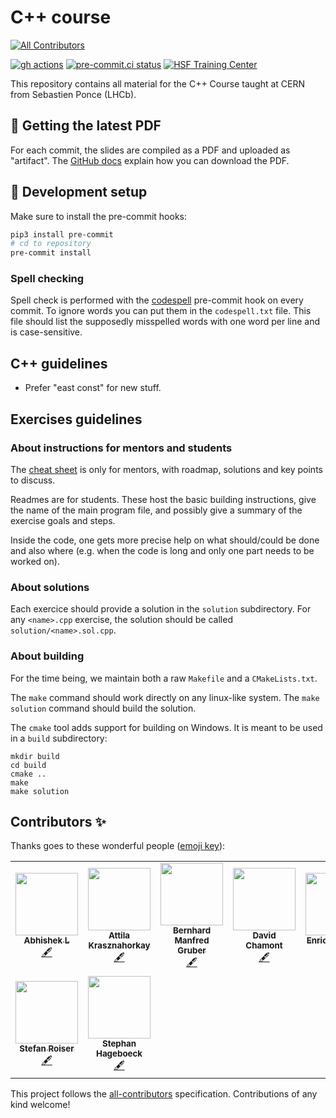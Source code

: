 # C++ course
<!-- ALL-CONTRIBUTORS-BADGE:START - Do not remove or modify this section -->
[![All Contributors](https://img.shields.io/badge/all_contributors-9-orange.svg?style=flat-square)](#contributors-)
<!-- ALL-CONTRIBUTORS-BADGE:END -->

[![gh actions](https://github.com/hsf-training/cpluspluscourse/actions/workflows/workflow.yml/badge.svg)](https://github.com/hsf-training/cpluspluscourse/actions)
[![pre-commit.ci status](https://results.pre-commit.ci/badge/github/hsf-training/cpluspluscourse/master.svg)](https://results.pre-commit.ci/latest/github/hsf-training/cpluspluscourse/master)
[![HSF Training Center](https://img.shields.io/badge/HSF%20Training%20Center-browse-ff69b4)](https://hepsoftwarefoundation.org/training/curriculum.html)

This repository contains all material for the C++ Course taught at CERN from
Sebastien Ponce (LHCb).

## 📎 Getting the latest PDF

For each commit, the slides are compiled as a PDF and uploaded as "artifact".
The [GitHub docs](https://docs.github.com/en/actions/managing-workflow-runs/downloading-workflow-artifacts)
explain how you can download the PDF.

## 🧰 Development setup

Make sure to install the pre-commit hooks:

```bash
pip3 install pre-commit
# cd to repository
pre-commit install
```

### Spell checking

Spell check is performed with the [codespell](https://github.com/codespell-project/codespell)
pre-commit hook on every commit. To ignore words you can put them in the
`codespell.txt` file. This file should list the supposedly misspelled words with
one word per line and is case-sensitive.

## C++ guidelines

- Prefer "east const" for new stuff.

## Exercises guidelines

### About instructions for mentors and students

The [cheat sheet](code/ExercisesCheatSheet_All.md) is only for mentors, with roadmap, solutions and key points to discuss.

Readmes are for students. These host the basic building instructions, give the name of the main program file, and possibly give a summary of the exercise goals and steps.

Inside the code, one gets more precise help on what should/could be done and also where (e.g. when the code is long and only one part needs to be worked on).

### About solutions

Each exercice should provide a solution in the `solution` subdirectory. For any `<name>.cpp` exercise, the solution should be called `solution/<name>.sol.cpp`.

### About building

For the time being, we maintain both a raw `Makefile` and a `CMakeLists.txt`.

The `make` command should work directly on any linux-like system. The `make solution` command should build the solution.

The `cmake` tool adds support for building on Windows. It is meant to be used in a `build` subdirectory:
```
mkdir build
cd build
cmake ..
make
make solution
```

## Contributors ✨

Thanks goes to these wonderful people ([emoji key](https://allcontributors.org/docs/en/emoji-key)):

<!-- ALL-CONTRIBUTORS-LIST:START - Do not remove or modify this section -->
<!-- prettier-ignore-start -->
<!-- markdownlint-disable -->
<table>
  <tr>
    <td align="center"><a href="http://includeio.stream/"><img src="https://avatars.githubusercontent.com/u/1433152?v=4?s=100" width="100px;" alt=""/><br /><sub><b>Abhishek L</b></sub></a><br /><a href="#content-theanalyst" title="Content">🖋</a></td>
    <td align="center"><a href="https://github.com/krasznaa"><img src="https://avatars.githubusercontent.com/u/30694331?v=4?s=100" width="100px;" alt=""/><br /><sub><b>Attila Krasznahorkay</b></sub></a><br /><a href="#content-krasznaa" title="Content">🖋</a></td>
    <td align="center"><a href="https://github.com/bernhardmgruber"><img src="https://avatars.githubusercontent.com/u/1224051?v=4?s=100" width="100px;" alt=""/><br /><sub><b>Bernhard Manfred Gruber</b></sub></a><br /><a href="#content-bernhardmgruber" title="Content">🖋</a></td>
    <td align="center"><a href="https://github.com/chavid"><img src="https://avatars.githubusercontent.com/u/4421289?v=4?s=100" width="100px;" alt=""/><br /><sub><b>David Chamont</b></sub></a><br /><a href="#content-chavid" title="Content">🖋</a></td>
    <td align="center"><a href="https://github.com/eguiraud"><img src="https://avatars.githubusercontent.com/u/10999034?v=4?s=100" width="100px;" alt=""/><br /><sub><b>Enrico Guiraud</b></sub></a><br /><a href="#content-eguiraud" title="Content">🖋</a></td>
    <td align="center"><a href="https://github.com/graeme-a-stewart"><img src="https://avatars.githubusercontent.com/u/8511620?v=4?s=100" width="100px;" alt=""/><br /><sub><b>Graeme A Stewart</b></sub></a><br /><a href="#content-graeme-a-stewart" title="Content">🖋</a></td>
    <td align="center"><a href="https://github.com/sponce"><img src="https://avatars.githubusercontent.com/u/731524?v=4?s=100" width="100px;" alt=""/><br /><sub><b>Sebastien Ponce</b></sub></a><br /><a href="#content-sponce" title="Content">🖋</a></td>
  </tr>
  <tr>
    <td align="center"><a href="https://github.com/roiser"><img src="https://avatars.githubusercontent.com/u/807095?v=4?s=100" width="100px;" alt=""/><br /><sub><b>Stefan Roiser</b></sub></a><br /><a href="#content-roiser" title="Content">🖋</a></td>
    <td align="center"><a href="https://github.com/hageboeck"><img src="https://avatars.githubusercontent.com/u/16205615?v=4?s=100" width="100px;" alt=""/><br /><sub><b>Stephan Hageboeck</b></sub></a><br /><a href="#content-hageboeck" title="Content">🖋</a></td>
  </tr>
</table>

<!-- markdownlint-restore -->
<!-- prettier-ignore-end -->

<!-- ALL-CONTRIBUTORS-LIST:END -->

This project follows the [all-contributors](https://github.com/all-contributors/all-contributors) specification. Contributions of any kind welcome!
